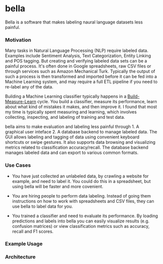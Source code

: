 # bella

Bella is a software that makes labeling naural language datasets less painful.

### Motivation

Many tasks in Natural Language Processing (NLP) require labeled data. Examples include Sentiment Analysis, Text Categorization, Entity Linking and POS tagging. But creating and verifying labeled data sets can be a painful process. It's often done in Google spreadsheets, raw CSV files or through services such as Amazon Mechanical Turk. Typically the output of such a process is then transformed and imported before it can be fed into a Machine Learning system, and may require a full ETL pipeline if you need to re-label any of the data.

Building a Machine Learning classifier typically happens in a [Build-Measure-Learn](http://steveblank.com/2015/05/06/build-measure-learn-throw-things-against-the-wall-and-see-if-they-work/) cycle. You build a classifier, measure its performance, learn about what kind of mistakes it makes, and then improve it. I found that most my time is typically spent measuring and learning, which involves collecting, inspecting, and labeling of training and test data.

bella aims to make evaluation and labeling less painful through 1. A graphical user inteface 2. A database backend to manage labeled data. The GUI allows labeling and tagging of data using convenient keyboard shortcuts or swipe gestures. It also supports data browsing and visualizing metrics related to classification accuracy/recall. The database backend manages labeled data and can export to various common formats.

### Use Cases

- You have just collected an unlabeled data, by crawling a website for example, and need to label it. You could do this in a spreadsheet, but using bella will be faster and more covenient.

- You are hiring people to perform data labeling. Instead of going them instructions on how to work with spreadsheets and CSV files, they can use bella to label data for you. 

- You trained a classifier and need to evaluate its performance. By loading predictions and labels into bella you can easily visualize results (e.g. confusion matrices) or view classification metrics such as accuracy, recall and F1 scores.

### Example Usage

### Architecture

